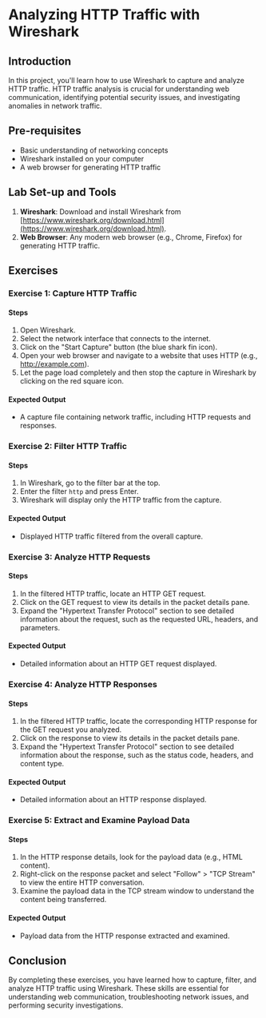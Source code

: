# Analyzing HTTP Traffic with Wireshark

## Introduction

In this project, you'll learn how to use Wireshark to capture and analyze HTTP traffic. HTTP traffic analysis is crucial for understanding web communication, identifying potential security issues, and investigating anomalies in network traffic.

## Pre-requisites

- Basic understanding of networking concepts
- Wireshark installed on your computer
- A web browser for generating HTTP traffic

## Lab Set-up and Tools

1. **Wireshark**: Download and install Wireshark from [https://www.wireshark.org/download.html](https://www.wireshark.org/download.html).
2. **Web Browser**: Any modern web browser (e.g., Chrome, Firefox) for generating HTTP traffic.

## Exercises

### Exercise 1: Capture HTTP Traffic

#### Steps

1. Open Wireshark.
2. Select the network interface that connects to the internet.
3. Click on the "Start Capture" button (the blue shark fin icon).
4. Open your web browser and navigate to a website that uses HTTP (e.g., http://example.com).
5. Let the page load completely and then stop the capture in Wireshark by clicking on the red square icon.

#### Expected Output

- A capture file containing network traffic, including HTTP requests and responses.

### Exercise 2: Filter HTTP Traffic

#### Steps

1. In Wireshark, go to the filter bar at the top.
2. Enter the filter `http` and press Enter.
3. Wireshark will display only the HTTP traffic from the capture.

#### Expected Output

- Displayed HTTP traffic filtered from the overall capture.

### Exercise 3: Analyze HTTP Requests

#### Steps

1. In the filtered HTTP traffic, locate an HTTP GET request.
2. Click on the GET request to view its details in the packet details pane.
3. Expand the "Hypertext Transfer Protocol" section to see detailed information about the request, such as the requested URL, headers, and parameters.

#### Expected Output

- Detailed information about an HTTP GET request displayed.

### Exercise 4: Analyze HTTP Responses

#### Steps

1. In the filtered HTTP traffic, locate the corresponding HTTP response for the GET request you analyzed.
2. Click on the response to view its details in the packet details pane.
3. Expand the "Hypertext Transfer Protocol" section to see detailed information about the response, such as the status code, headers, and content type.

#### Expected Output

- Detailed information about an HTTP response displayed.

### Exercise 5: Extract and Examine Payload Data

#### Steps

1. In the HTTP response details, look for the payload data (e.g., HTML content).
2. Right-click on the response packet and select "Follow" > "TCP Stream" to view the entire HTTP conversation.
3. Examine the payload data in the TCP stream window to understand the content being transferred.

#### Expected Output

- Payload data from the HTTP response extracted and examined.

## Conclusion
By completing these exercises, you have learned how to capture, filter, and analyze HTTP traffic using Wireshark. These skills are essential for understanding web communication, troubleshooting network issues, and performing security investigations.
